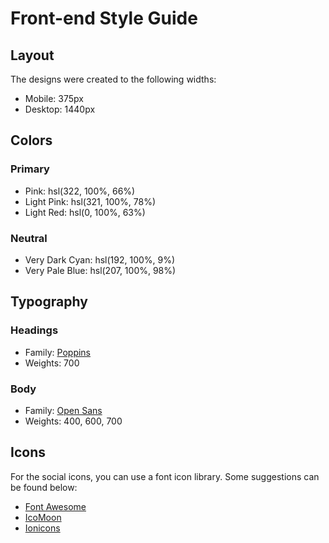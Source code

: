 # Front-end Style Guide

## Layout

The designs were created to the following widths:

-   Mobile: 375px
-   Desktop: 1440px

## Colors

### Primary

-   Pink: hsl(322, 100%, 66%)
-   Light Pink: hsl(321, 100%, 78%)
-   Light Red: hsl(0, 100%, 63%)

### Neutral

-   Very Dark Cyan: hsl(192, 100%, 9%)
-   Very Pale Blue: hsl(207, 100%, 98%)

## Typography

### Headings

-   Family: [Poppins](https://fonts.google.com/specimen/Poppins)
-   Weights: 700

### Body

-   Family: [Open Sans](https://fonts.google.com/specimen/Open+Sans)
-   Weights: 400, 600, 700

## Icons

For the social icons, you can use a font icon library. Some suggestions can be found below:

-   [Font Awesome](https://fontawesome.com/)
-   [IcoMoon](https://icomoon.io/)
-   [Ionicons](https://ionicons.com/)
